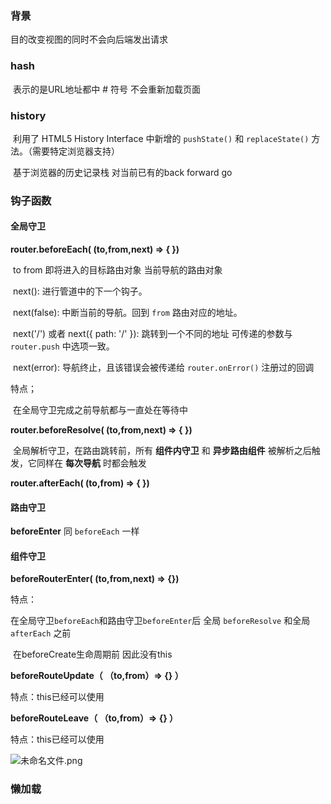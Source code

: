 ### 背景

目的改变视图的同时不会向后端发出请求

### hash

​	表示的是URL地址都中 # 符号 不会重新加载页面

### history

​	利用了 HTML5 History Interface 中新增的 `pushState()` 和 `replaceState()` 方法。（需要特定浏览器支持）

​	基于浏览器的历史记录栈 对当前已有的back forward go

### 钩子函数

#### 全局守卫

**router.beforeEach( (to,from,next) => { })**

​	to from 即将进入的目标路由对象 当前导航的路由对象

​	next(): 进行管道中的下一个钩子。

​	next(false): 中断当前的导航。回到 `from` 路由对应的地址。

​	next('/') 或者 next({ path: '/' }): 跳转到一个不同的地址 可传递的参数与 `router.push` 中选项一致。

​	next(error): 导航终止，且该错误会被传递给 `router.onError()` 注册过的回调

特点；

​	在全局守卫完成之前导航都与一直处在等待中

**router.beforeResolve( (to,from,next) => { })**

​	全局解析守卫，在路由跳转前，所有 **组件内守卫** 和 **异步路由组件** 被解析之后触发，它同样在 **每次导航** 时都会触发

**router.afterEach( (to,from) => { })** 

#### 路由守卫

**beforeEnter**   同 `beforeEach` 一样

#### 组件守卫

**beforeRouterEnter( (to,from,next) => {})**

特点：

​	在全局守卫`beforeEach`和路由守卫`beforeEnter`后 全局 `beforeResolve` 和全局 `afterEach` 之前

​	在beforeCreate生命周期前 因此没有this

**beforeRouteUpdate（ （to,from）=> {} ）**

特点：this已经可以使用

**beforeRouteLeave（ （to,from）=> {} ）**

特点：this已经可以使用

![未命名文件.png](https://p3-juejin.byteimg.com/tos-cn-i-k3u1fbpfcp/6f72fd5c28a54767b1892ebf9c307653~tplv-k3u1fbpfcp-watermark.awebp)

### 懒加载

